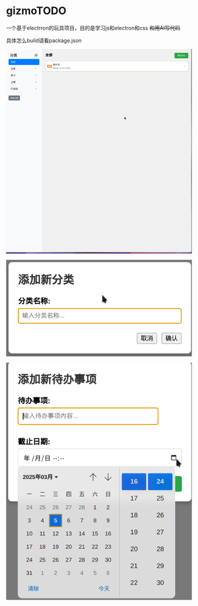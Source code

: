 # gizmoTODO

一个基于electrron的玩具项目，目的是学习js和electron和css ~~和用AI写代码~~

具体怎么build请看package.json

![img](example_pic/1.png)

![img](example_pic/2.png)

![img](example_pic/3.png)
